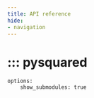```yaml
---
title: API reference
hide:
- navigation
---
```


# ::: pysquared
    options:
        show_submodules: true
